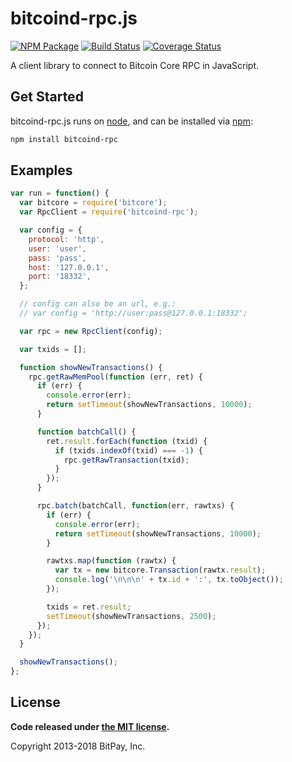 bitcoind-rpc.js
===============

[![NPM Package](https://img.shields.io/npm/v/bitcoind-rpc.svg?style=flat-square)](https://www.npmjs.org/package/bitcoind-rpc)
[![Build Status](https://img.shields.io/travis/bitpay/bitcoind-rpc.svg?branch=master&style=flat-square)](https://travis-ci.org/bitpay/bitcoind-rpc)
[![Coverage Status](https://img.shields.io/coveralls/bitpay/bitcoind-rpc.svg?style=flat-square)](https://coveralls.io/r/bitpay/bitcoind-rpc?branch=master)

A client library to connect to Bitcoin Core RPC in JavaScript.

## Get Started

bitcoind-rpc.js runs on [node](http://nodejs.org/), and can be installed via [npm](https://npmjs.org/):

```bash
npm install bitcoind-rpc
```

## Examples

```javascript
var run = function() {
  var bitcore = require('bitcore');
  var RpcClient = require('bitcoind-rpc');

  var config = {
    protocol: 'http',
    user: 'user',
    pass: 'pass',
    host: '127.0.0.1',
    port: '18332',
  };

  // config can also be an url, e.g.:
  // var config = 'http://user:pass@127.0.0.1:18332';

  var rpc = new RpcClient(config);

  var txids = [];

  function showNewTransactions() {
    rpc.getRawMemPool(function (err, ret) {
      if (err) {
        console.error(err);
        return setTimeout(showNewTransactions, 10000);
      }

      function batchCall() {
        ret.result.forEach(function (txid) {
          if (txids.indexOf(txid) === -1) {
            rpc.getRawTransaction(txid);
          }
        });
      }

      rpc.batch(batchCall, function(err, rawtxs) {
        if (err) {
          console.error(err);
          return setTimeout(showNewTransactions, 10000);
        }

        rawtxs.map(function (rawtx) {
          var tx = new bitcore.Transaction(rawtx.result);
          console.log('\n\n\n' + tx.id + ':', tx.toObject());
        });

        txids = ret.result;
        setTimeout(showNewTransactions, 2500);
      });
    });
  }

  showNewTransactions();
};
```

## License

**Code released under [the MIT license](https://github.com/bitpay/bitcore/blob/master/LICENSE).**

Copyright 2013-2018 BitPay, Inc.

